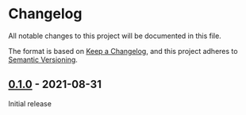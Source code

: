 # Changelog
All notable changes to this project will be documented in this file.

The format is based on [Keep a Changelog](https://keepachangelog.com/en/1.0.0/),
and this project adheres to [Semantic Versioning](https://semver.org/spec/v2.0.0.html).


## [0.1.0] - 2021-08-31

Initial release

[0.1.0]: https://github.com/Sensirion/raspberry-pi-i2c-sdp/releases/tag/0.1.0
